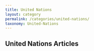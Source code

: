 ```yaml
---
title: United Nations
layout: category
permalink: /categories/united-nations/
taxonomy: United-Nations
---
```


## United Nations Articles
